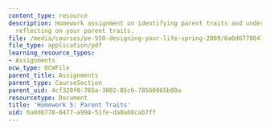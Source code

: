 ```yaml
---
content_type: resource
description: Homework assignment on identifying parent traits and understanding and
  reflecting on your parent traits.
file: /media/courses/pe-550-designing-your-life-spring-2009/6a0d67780477a99451feda0a08cab7ff_MITPE_550iap09_s09_assn05.pdf
file_type: application/pdf
learning_resource_types:
- Assignments
ocw_type: OCWFile
parent_title: Assignments
parent_type: CourseSection
parent_uid: 4cf320f0-765a-3002-85c6-78560965b80a
resourcetype: Document
title: 'Homework 5: Parent Traits'
uid: 6a0d6778-0477-a994-51fe-da0a08cab7ff
---
```

